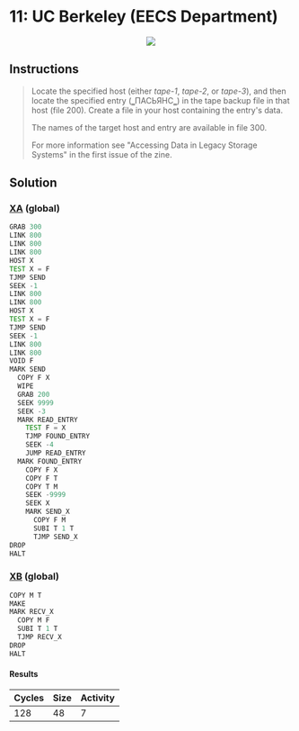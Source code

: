 # 11: UC Berkeley (EECS Department)

<div align="center"><img src="EXAPUNKS - UC Berkeley (128, 48, 7, 2024-06-23-16-38-02).mp4" /></div>

## Instructions
> ﻿Locate the specified host (either *tape-1*, *tape-2*, or *tape-3*), and then locate the specified entry (‗ПАСЬЯНС‗) in the tape backup file in that host (file 200). Create a file in your host containing the entry's data.
> 
> The names of the target host and entry are available in file 300.
> 
> For more information see "Accessing Data in Legacy Storage Systems" in the first issue of the zine.

## Solution

### [XA](XA.exa) (global)
```asm
GRAB 300
LINK 800
LINK 800
LINK 800
HOST X
TEST X = F
TJMP SEND
SEEK -1
LINK 800
LINK 800
HOST X
TEST X = F
TJMP SEND
SEEK -1
LINK 800
LINK 800
VOID F
MARK SEND
  COPY F X
  WIPE
  GRAB 200
  SEEK 9999
  SEEK -3
  MARK READ_ENTRY
    TEST F = X
    TJMP FOUND_ENTRY
    SEEK -4
    JUMP READ_ENTRY
  MARK FOUND_ENTRY
    COPY F X
    COPY F T
    COPY T M
    SEEK -9999
    SEEK X
    MARK SEND_X
      COPY F M
      SUBI T 1 T
      TJMP SEND_X
DROP
HALT
```

### [XB](XB.exa) (global)
```asm
COPY M T
MAKE
MARK RECV_X
  COPY M F
  SUBI T 1 T
  TJMP RECV_X
DROP
HALT
```

#### Results
| Cycles | Size | Activity |
|--------|------|----------|
| 128    | 48   | 7        |
